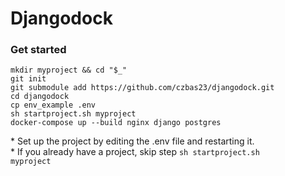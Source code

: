 # Djangodock

### Get started

    mkdir myproject && cd "$_"
    git init
    git submodule add https://github.com/czbas23/djangodock.git
    cd djangodock
    cp env_example .env
    sh startproject.sh myproject
    docker-compose up --build nginx django postgres

\* Set up the project by editing the .env file and restarting it. \
\* If you already have a project, skip step <code>sh startproject.sh myproject</code>
